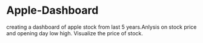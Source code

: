 # Apple-Dashboard
creating a  dashboard of apple stock from last 5 years.Anlysis on stock price and opening day low high.
Visualize the price of stock.
